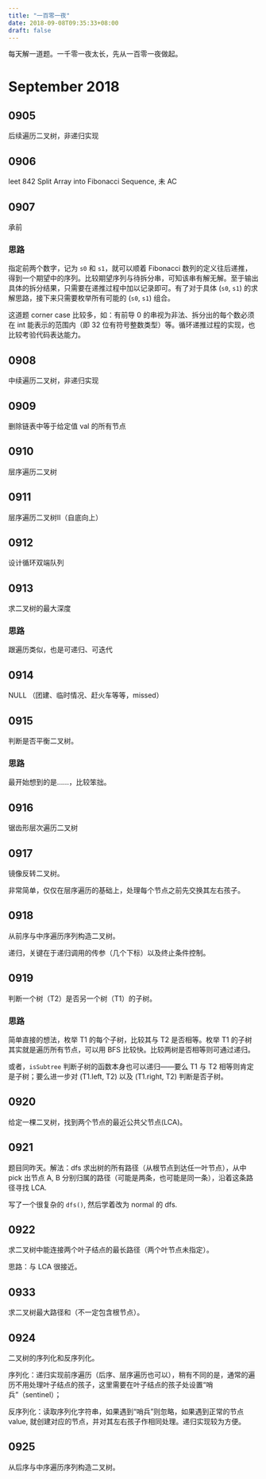 ```yaml
---
title: "一百零一夜"
date: 2018-09-08T09:35:33+08:00
draft: false 
---
```


每天解一道题。一千零一夜太长，先从一百零一夜做起。

# September 2018

## 0905

后续遍历二叉树，非递归实现

## 0906

leet 842 Split Array into Fibonacci Sequence, 未 AC

## 0907

承前

### 思路

指定前两个数字，记为 `s0` 和 `s1`，就可以顺着 Fibonacci 数列的定义往后递推，得到一个期望中的序列。比较期望序列与待拆分串，可知该串有解无解。至于输出具体的拆分结果，只需要在递推过程中加以记录即可。有了对于具体 (`s0`, `s1`) 的求解思路，接下来只需要枚举所有可能的 (`s0`, `s1`) 组合。

这道题 corner case 比较多，如：有前导 0 的串视为非法、拆分出的每个数必须在 int 能表示的范围内（即 32 位有符号整数类型）等。循环递推过程的实现，也比较考验代码表达能力。

## 0908

中续遍历二叉树，非递归实现

## 0909

删除链表中等于给定值 val 的所有节点

## 0910

层序遍历二叉树

## 0911

层序遍历二叉树II（自底向上）

## 0912

设计循环双端队列

## 0913

求二叉树的最大深度

### 思路

跟遍历类似，也是可递归、可迭代

## 0914

NULL
（团建、临时情况、赶火车等等，missed）

## 0915

判断是否平衡二叉树。

### 思路

最开始想到的是……，比较笨拙。

## 0916

锯齿形层次遍历二叉树

## 0917

镜像反转二叉树。

非常简单，仅仅在层序遍历的基础上，处理每个节点之前先交换其左右孩子。

## 0918

从前序与中序遍历序列构造二叉树。

递归，关键在于递归调用的传参（几个下标）以及终止条件控制。

## 0919

判断一个树（T2）是否另一个树（T1）的子树。

### 思路

简单直接的想法，枚举 T1 的每个子树，比较其与 T2 是否相等。枚举 T1 的子树其实就是遍历所有节点，可以用 BFS 比较快。比较两树是否相等则可通过递归。

或者，`isSubtree` 判断子树的函数本身也可以递归——要么 T1 与 T2 相等则肯定是子树；要么进一步对 (T1.left, T2) 以及 (T1.right, T2) 判断是否子树。

## 0920

给定一棵二叉树，找到两个节点的最近公共父节点(LCA)。

## 0921

题目同昨天。解法：dfs 求出树的所有路径（从根节点到达任一叶节点），从中 pick 出节点 A, B 分别归属的路径（可能是两条，也可能是同一条），沿着这条路径寻找 LCA.

写了一个很复杂的 `dfs()`, 然后学着改为 normal 的 dfs.

## 0922

求二叉树中能连接两个叶子结点的最长路径（两个叶节点未指定）。

思路：与 LCA 很接近。

## 0933

求二叉树最大路径和（不一定包含根节点）。

## 0924

二叉树的序列化和反序列化。

序列化：递归实现前序遍历（后序、层序遍历也可以），稍有不同的是，通常的遍历不用处理叶子结点的孩子，这里需要在叶子结点的孩子处设置“哨兵”（sentinel）；

反序列化：读取序列化字符串，如果遇到“哨兵”则忽略，如果遇到正常的节点 value, 就创建对应的节点，并对其左右孩子作相同处理。递归实现较为方便。

## 0925

从后序与中序遍历序列构造二叉树。
